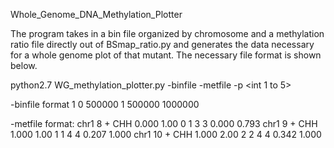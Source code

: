 Whole_Genome_DNA_Methylation_Plotter

The program takes in a bin file organized by chromosome and a methylation ratio file directly out of BSmap_ratio.py and generates the data necessary for a whole genome plot of that mutant. The necessary file format is shown below.

python2.7 WG_methylation_plotter.py -binfile <binfile> -metfile <metfile> -p <int 1 to 5>

-binfile format
1	0	500000
1	500000	1000000

-metfile format:
chr1	8	+	CHH	0.000	1.00	0	1	3	3	0.000	0.793
chr1	9	+	CHH	1.000	1.00	1	1	4	4	0.207	1.000
chr1	10	+	CHH	1.000	2.00	2	2	4	4	0.342	1.000
